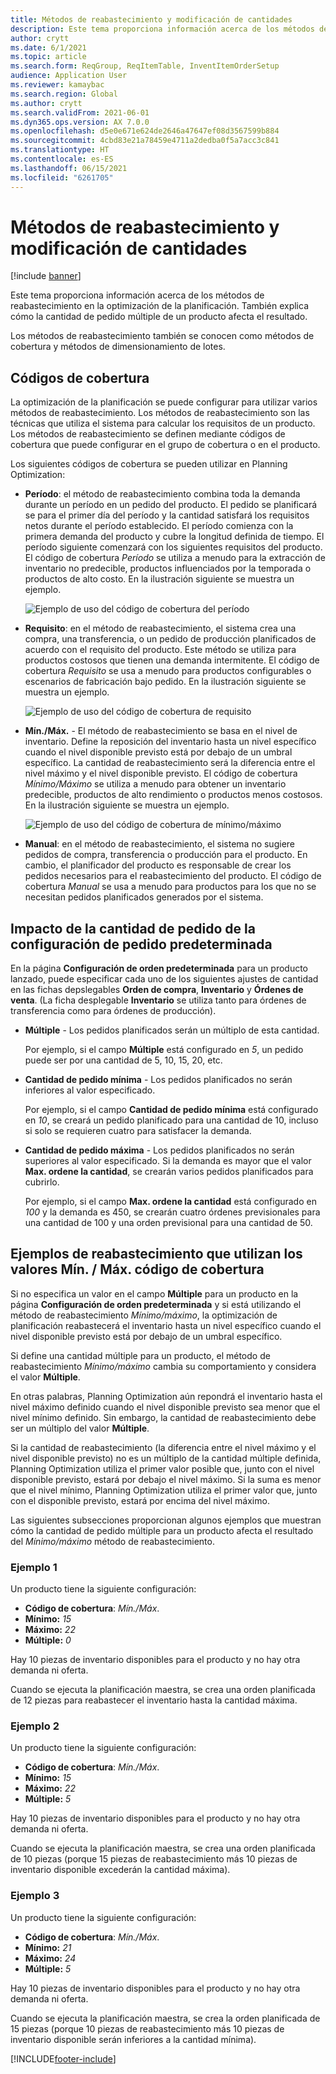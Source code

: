 ```yaml
---
title: Métodos de reabastecimiento y modificación de cantidades
description: Este tema proporciona información acerca de los métodos de reabastecimiento en la optimización de la planificación. También explica cómo la cantidad de pedido múltiple de un producto afecta el resultado.
author: crytt
ms.date: 6/1/2021
ms.topic: article
ms.search.form: ReqGroup, ReqItemTable, InventItemOrderSetup
audience: Application User
ms.reviewer: kamaybac
ms.search.region: Global
ms.author: crytt
ms.search.validFrom: 2021-06-01
ms.dyn365.ops.version: AX 7.0.0
ms.openlocfilehash: d5e0e671e624de2646a47647ef08d3567599b884
ms.sourcegitcommit: 4cbd83e21a78459e4711a2dedba0f5a7acc3c841
ms.translationtype: HT
ms.contentlocale: es-ES
ms.lasthandoff: 06/15/2021
ms.locfileid: "6261705"
---
```

# <a name="replenishment-methods-and-quantity-modification"></a>Métodos de reabastecimiento y modificación de cantidades

[!include [banner](../../includes/banner.md)]

Este tema proporciona información acerca de los métodos de reabastecimiento en la optimización de la planificación. También explica cómo la cantidad de pedido múltiple de un producto afecta el resultado.

Los métodos de reabastecimiento también se conocen como métodos de cobertura y métodos de dimensionamiento de lotes.

## <a name="coverage-codes"></a>Códigos de cobertura

La optimización de la planificación se puede configurar para utilizar varios métodos de reabastecimiento. Los métodos de reabastecimiento son las técnicas que utiliza el sistema para calcular los requisitos de un producto. Los métodos de reabastecimiento se definen mediante códigos de cobertura que puede configurar en el grupo de cobertura o en el producto.

Los siguientes códigos de cobertura se pueden utilizar en Planning Optimization:

- **Período**: el método de reabastecimiento combina toda la demanda durante un período en un pedido del producto. El pedido se planificará se para el primer día del período y la cantidad satisfará los requisitos netos durante el período establecido. El período comienza con la primera demanda del producto y cubre la longitud definida de tiempo. El período siguiente comenzará con los siguientes requisitos del producto. El código de cobertura *Período* se utiliza a menudo para la extracción de inventario no predecible, productos influenciados por la temporada o productos de alto costo. En la ilustración siguiente se muestra un ejemplo.

    ![Ejemplo de uso del código de cobertura del período](./media/coverage-code-period.png "Ejemplo de uso del código de cobertura del período")

- **Requisito**: en el método de reabastecimiento, el sistema crea una compra, una transferencia, o un pedido de producción planificados de acuerdo con el requisito del producto. Este método se utiliza para productos costosos que tienen una demanda intermitente. El código de cobertura *Requisito* se usa a menudo para productos configurables o escenarios de fabricación bajo pedido. En la ilustración siguiente se muestra un ejemplo.

    ![Ejemplo de uso del código de cobertura de requisito](./media/coverage-code-requirement.png "Ejemplo de uso del código de cobertura de requisito")

- **Mín./Máx.** - El método de reabastecimiento se basa en el nivel de inventario. Define la reposición del inventario hasta un nivel específico cuando el nivel disponible previsto está por debajo de un umbral específico. La cantidad de reabastecimiento será la diferencia entre el nivel máximo y el nivel disponible previsto. El código de cobertura *Mínimo/Máximo* se utiliza a menudo para obtener un inventario predecible, productos de alto rendimiento o productos menos costosos. En la ilustración siguiente se muestra un ejemplo.

    ![Ejemplo de uso del código de cobertura de mínimo/máximo](./media/coverage-code-min-max.png "Ejemplo de uso del código de cobertura de mínimo/máximo")

- **Manual**: en el método de reabastecimiento, el sistema no sugiere pedidos de compra, transferencia o producción para el producto. En cambio, el planificador del producto es responsable de crear los pedidos necesarios para el reabastecimiento del producto. El código de cobertura *Manual* se usa a menudo para productos para los que no se necesitan pedidos planificados generados por el sistema.

## <a name="impact-of-the-order-quantity-from-default-order-settings"></a>Impacto de la cantidad de pedido de la configuración de pedido predeterminada

En la página **Configuración de orden predeterminada** para un producto lanzado, puede especificar cada uno de los siguientes ajustes de cantidad en las fichas depslegables **Orden de compra**, **Inventario** y **Órdenes de venta**. (La ficha desplegable **Inventario** se utiliza tanto para órdenes de transferencia como para órdenes de producción).

- **Múltiple** - Los pedidos planificados serán un múltiplo de esta cantidad.

    Por ejemplo, si el campo **Múltiple** está configurado en *5*, un pedido puede ser por una cantidad de 5, 10, 15, 20, etc.

- **Cantidad de pedido mínima** - Los pedidos planificados no serán inferiores al valor especificado.

    Por ejemplo, si el campo **Cantidad de pedido mínima** está configurado en *10*, se creará un pedido planificado para una cantidad de 10, incluso si solo se requieren cuatro para satisfacer la demanda.

- **Cantidad de pedido máxima** - Los pedidos planificados no serán superiores al valor especificado. Si la demanda es mayor que el valor **Max. ordene la cantidad**, se crearán varios pedidos planificados para cubrirlo.

    Por ejemplo, si el campo **Max. ordene la cantidad** está configurado en *100* y la demanda es 450, se crearán cuatro órdenes previsionales para una cantidad de 100 y una orden previsional para una cantidad de 50.

## <a name="examples-of-replenishment-that-use-the-minmax-coverage-code"></a>Ejemplos de reabastecimiento que utilizan los valores Mín. / Máx. código de cobertura

Si no especifica un valor en el campo **Múltiple** para un producto en la página **Configuración de orden predeterminada** y si está utilizando el método de reabastecimiento *Mínimo/máximo*, la optimización de planificación reabastecerá el inventario hasta un nivel específico cuando el nivel disponible previsto está por debajo de un umbral específico.

Si define una cantidad múltiple para un producto, el método de reabastecimiento *Mínimo/máximo* cambia su comportamiento y considera el valor **Múltiple**.

En otras palabras, Planning Optimization aún repondrá el inventario hasta el nivel máximo definido cuando el nivel disponible previsto sea menor que el nivel mínimo definido. Sin embargo, la cantidad de reabastecimiento debe ser un múltiplo del valor **Múltiple**.

Si la cantidad de reabastecimiento (la diferencia entre el nivel máximo y el nivel disponible previsto) no es un múltiplo de la cantidad múltiple definida, Planning Optimization utiliza el primer valor posible que, junto con el nivel disponible previsto, estará por debajo el nivel máximo. Si la suma es menor que el nivel mínimo, Planning Optimization utiliza el primer valor que, junto con el disponible previsto, estará por encima del nivel máximo.

Las siguientes subsecciones proporcionan algunos ejemplos que muestran cómo la cantidad de pedido múltiple para un producto afecta el resultado del *Mínimo/máximo* método de reabastecimiento.

### <a name="example-1"></a>Ejemplo 1

Un producto tiene la siguiente configuración:

- **Código de cobertura**: *Mín./Máx*.
- **Mínimo:** *15*
- **Máximo:** *22*
- **Múltiple:** *0*

Hay 10 piezas de inventario disponibles para el producto y no hay otra demanda ni oferta.

Cuando se ejecuta la planificación maestra, se crea una orden planificada de 12 piezas para reabastecer el inventario hasta la cantidad máxima.

### <a name="example-2"></a>Ejemplo 2

Un producto tiene la siguiente configuración:

- **Código de cobertura**: *Mín./Máx*.
- **Mínimo:** *15*
- **Máximo:** *22*
- **Múltiple:** *5*

Hay 10 piezas de inventario disponibles para el producto y no hay otra demanda ni oferta.

Cuando se ejecuta la planificación maestra, se crea una orden planificada de 10 piezas (porque 15 piezas de reabastecimiento más 10 piezas de inventario disponible excederán la cantidad máxima).

### <a name="example-3"></a>Ejemplo 3

Un producto tiene la siguiente configuración:

- **Código de cobertura**: *Mín./Máx*.
- **Mínimo:** *21*
- **Máximo:** *24*
- **Múltiple:** *5*

Hay 10 piezas de inventario disponibles para el producto y no hay otra demanda ni oferta.

Cuando se ejecuta la planificación maestra, se crea la orden planificada de 15 piezas (porque 10 piezas de reabastecimiento más 10 piezas de inventario disponible serán inferiores a la cantidad mínima).

[!INCLUDE[footer-include](../../../includes/footer-banner.md)]
